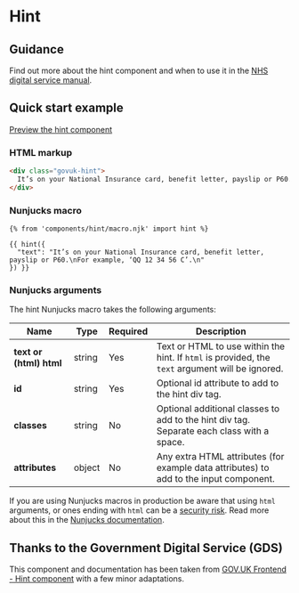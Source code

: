 # Hint

## Guidance

Find out more about the hint component and when to use it in the [NHS digital service manual](https://service-manual.nhs.uk/design-system/components/hint-text).

## Quick start example

[Preview the hint component](https://nhsuk.github.io/nhsuk-frontend/components/hint/index.html)

### HTML markup

```html
<div class="govuk-hint">
  It’s on your National Insurance card, benefit letter, payslip or P60. For example, ‘QQ 12 34 56 C’.
</div>
```

### Nunjucks macro

```
{% from 'components/hint/macro.njk' import hint %}

{{ hint({
  "text": "It’s on your National Insurance card, benefit letter, payslip or P60.\nFor example, ‘QQ 12 34 56 C’.\n"
}) }}
```

### Nunjucks arguments

The hint Nunjucks macro takes the following arguments:

| Name                    | Type   | Required | Description                                                                                      |
| ----------------------- | ------ | -------- | ------------------------------------------------------------------------------------------------ |
| **text or (html) html** | string | Yes      | Text or HTML to use within the hint. If `html` is provided, the `text` argument will be ignored. |
| **id**                  | string | Yes      | Optional id attribute to add to the hint div tag.                                                |
| **classes**             | string | No       | Optional additional classes to add to the hint div tag. Separate each class with a space.        |
| **attributes**          | object | No       | Any extra HTML attributes (for example data attributes) to add to the input component.           |

If you are using Nunjucks macros in production be aware that using `html` arguments, or ones ending with `html` can be a [security risk](https://developer.mozilla.org/en-US/docs/Glossary/Cross-site_scripting). Read more about this in the [Nunjucks documentation](https://mozilla.github.io/nunjucks/api.html#user-defined-templates-warning).

## Thanks to the Government Digital Service (GDS)

This component and documentation has been taken from [GOV.UK Frontend - Hint component](https://github.com/alphagov/govuk-frontend/tree/main/package/govuk/components/hint) with a few minor adaptations.
